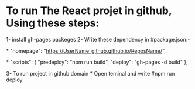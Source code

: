 # To run The React projet in github, Using these steps:

1- install gh-pages packeges
2- Write these dependency in #package.json:-

\* "homepage": "https://UserName_github.github.io/ReposName/",

\* "scripts": {
"predeploy": "npm run build",
"deploy": "gh-pages -d build"
},

3- To run project in github domain \* Open teminal and write #npm run deploy
